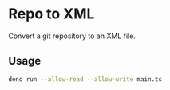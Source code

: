# Repo to XML

Convert a git repository to an XML file.

## Usage

```bash
deno run --allow-read --allow-write main.ts
```
